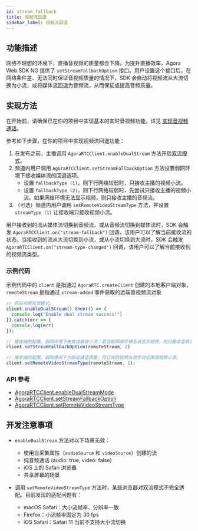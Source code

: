 ```yaml
---
id: stream_fallback
title: 视频流回退
sidebar_label: 视频流回退
---
```


## 功能描述

网络不理想的环境下，直播音视频的质量都会下降。为提升直播效率，Agora Web SDK NG 提供了 `setStreamFallbackOption` 接口。用户设置这个接口后，在网络条件差、无法同时保证音视频质量的情况下，SDK 会自动将视频流从大流切换为小流，或将媒体流回退为音频流，从而保证或提高音频质量。

## 实现方法

在开始前，请确保已在你的项目中实现基本的实时音视频功能。详见 [实现音视频通话](basic_call.md)。

参考如下步骤，在你的项目中实现视频流回退功能：
1. 在发布之前，主播调用 `AgoraRTCClient.enableDualStream` 方法开启[双流模式](https://docs.agora.io/cn/Agora%20Platform/terms?platform=All%20Platforms#a-name-duala双流模式)。
2. 频道内用户调用 `AgoraRTCClient.setStreamFallbackOption` 方法设置弱网环境下接收媒体流的回退选项。
   - 设置 `fallbackType (1)`，则下行网络较弱时，只接收主播的视频小流。
   - 设置 `fallbackType (2)`，则下行网络较弱时，先尝试只接收主播的视频小流。如果网络环境无法显示视频，则只接收主播的音频流。
3. （可选）频道内用户调用 `setRemoteVideoStreamType` 方法，并设置 `streamType (1)` 让接收端只接收视频小流。

用户接收到的流从媒体流切换到音频流，或从音频流切换到媒体流时，SDK 会触发 `AgoraRTCClient.on("stream-fallback")` 回调，该用户可以了解当前接收流的状态。当接收到的流从大流切换到小流，或从小流切换到大流时，SDK 会触发 `AgoraRTCClient.on("stream-type-changed")` 回调，该用户可以了解当前接收到的视频流类型。

### 示例代码

示例代码中的 `client` 是指通过 `AgoraRTC.createClient` 创建的本地客户端对象，`remoteStream` 是指通过 `stream-added` 事件获取的远端音视频流对象
```js
// 开启视频双流模式。
client.enableDualStream().then(() => {
  console.log("Enable dual stream success!")
}).catch(err => {
  console,log(err)
});

// 接收端的配置。弱网环境下先尝试接收小流；若当前网络环境无法显示视频，则只接收音频流。
client.setStreamFallbackOption(remoteStream, 2)

// 接收端的配置。弱网情况下为保证通话质量，将订阅的视频大流手动切换成视频小流。
client.setRemoteVideoStreamType(remoteStream, 1);
```

### API 参考
- [AgoraRTCClient.enableDualStreamMode](/api/cn/interfaces/iagorartcclient.html#enabledualstream)
- [AgoraRTCClient.setStreamFallbackOption](/api/cn/interfaces/iagorartcclient.html#setstreamfallbackoption)
- [AgoraRTCClient.setRemoteVideoStreamType](/api/cn/interfaces/iagorartcclient.html#setremotevideostreamtype)

## 开发注意事项

-  `enableDualStream` 方法对以下场景无效：
   - 使用自采集属性（`audioSource` 和 `videoSource`）创建的流
   - 纯音频通话 (audio: true, video: false)
   - iOS 上的 Safari 浏览器
   - 共享屏幕的场景

- 调用 `setRemoteVideoStreamType` 方法时，某些浏览器对双流模式不完全适配。目前发现的适配问题有：
   - macOS Safari：大小流帧率、分辨率一致
   - Firefox：小流帧率固定为 30 fps
   - iOS Safari：Safari 11 当前不支持大小流切换